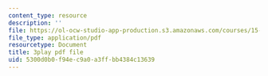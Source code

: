 ```yaml
---
content_type: resource
description: ''
file: https://ol-ocw-studio-app-production.s3.amazonaws.com/courses/15-071-the-analytics-edge-spring-2017/5300d0b0f94ec9a0a3ffbb4384c13639_xeszYyi9ooM.pdf
file_type: application/pdf
resourcetype: Document
title: 3play pdf file
uid: 5300d0b0-f94e-c9a0-a3ff-bb4384c13639
---
```


